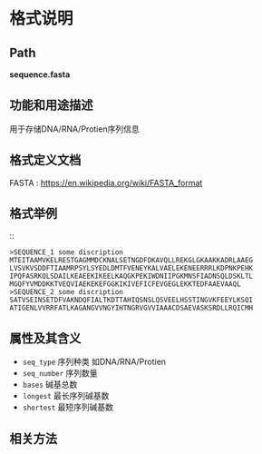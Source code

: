 
格式说明
==========================

Path
-----------

**sequence.fasta**


功能和用途描述
-----------------------------------

用于存储DNA/RNA/Protien序列信息


格式定义文档
-----------------------------------

FASTA : https://en.wikipedia.org/wiki/FASTA_format

格式举例
-----------------------------------

::

    >SEQUENCE_1 some discription
    MTEITAAMVKELRESTGAGMMDCKNALSETNGDFDKAVQLLREKGLGKAAKKADRLAAEG
    LVSVKVSDDFTIAAMRPSYLSYEDLDMTFVENEYKALVAELEKENEERRRLKDPNKPEHK
    IPQFASRKQLSDAILKEAEEKIKEELKAQGKPEKIWDNIIPGKMNSFIADNSQLDSKLTL
    MGQFYVMDDKKTVEQVIAEKEKEFGGKIKIVEFICFEVGEGLEKKTEDFAAEVAAQL
    >SEQUENCE_2 some discription
    SATVSEINSETDFVAKNDQFIALTKDTTAHIQSNSLQSVEELHSSTINGVKFEEYLKSQI
    ATIGENLVVRRFATLKAGANGVVNGYIHTNGRVGVVIAAACDSAEVASKSRDLLRQICMH
 
                                                                 
属性及其含义
-----------------------------------

* ``seq_type``   序列种类 如DNA/RNA/Protien
* ``seq_number`` 序列数量
* ``bases``      碱基总数
* ``longest``    最长序列碱基数
* ``shortest``   最短序列碱基数

相关方法
-----------------------------------



